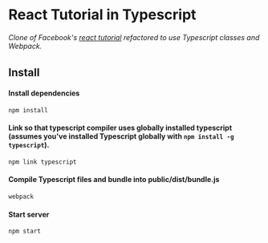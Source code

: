 # React Tutorial in Typescript
###### Clone of Facebook's [react tutorial](https://facebook.github.io/react/docs/tutorial.html) refactored to use Typescript classes and Webpack.

## Install

#### Install dependencies
`npm install`

#### Link so that typescript compiler uses globally installed typescript (assumes you've installed Typescript globally with `npm install -g typescript`).
`npm link typescript`

#### Compile Typescript files and bundle into public/dist/bundle.js
`webpack`

#### Start server
`npm start`
